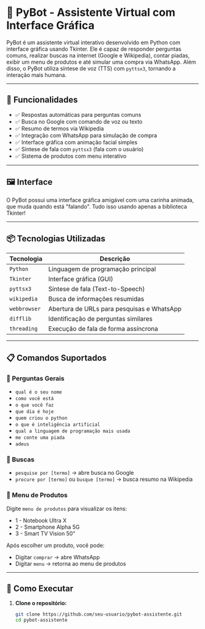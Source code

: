 # 🤖 PyBot - Assistente Virtual com Interface Gráfica

PyBot é um assistente virtual interativo desenvolvido em Python com interface gráfica usando Tkinter. Ele é capaz de responder perguntas comuns, realizar buscas na internet (Google e Wikipedia), contar piadas, exibir um menu de produtos e até simular uma compra via WhatsApp. Além disso, o PyBot utiliza síntese de voz (TTS) com `pyttsx3`, tornando a interação mais humana.

---

## 🧠 Funcionalidades

- ✅ Respostas automáticas para perguntas comuns
- ✅ Busca no Google com comando de voz ou texto
- ✅ Resumo de termos via Wikipedia
- ✅ Integração com WhatsApp para simulação de compra
- ✅ Interface gráfica com animação facial simples
- ✅ Síntese de fala com `pyttsx3` (fala com o usuário)
- ✅ Sistema de produtos com menu interativo

---

## 🖼️ Interface

O PyBot possui uma interface gráfica amigável com uma carinha animada, que muda quando está "falando". Tudo isso usando apenas a biblioteca Tkinter!

---

## 📦 Tecnologias Utilizadas

| Tecnologia     | Descrição                                      |
|----------------|-----------------------------------------------|
| `Python`       | Linguagem de programação principal             |
| `Tkinter`      | Interface gráfica (GUI)                        |
| `pyttsx3`      | Síntese de fala (Text-to-Speech)               |
| `wikipedia`    | Busca de informações resumidas                 |
| `webbrowser`   | Abertura de URLs para pesquisas e WhatsApp     |
| `difflib`      | Identificação de perguntas similares           |
| `threading`    | Execução de fala de forma assíncrona           |

---

## 📋 Comandos Suportados

### 🤔 Perguntas Gerais
- `qual é o seu nome`
- `como você está`
- `o que você faz`
- `que dia é hoje`
- `quem criou o python`
- `o que é inteligência artificial`
- `qual a linguagem de programação mais usada`
- `me conte uma piada`
- `adeus`

### 🔎 Buscas
- `pesquise por [termo]` → abre busca no Google
- `procure por [termo]` ou `busque [termo]` → busca resumo na Wikipedia

### 🛒 Menu de Produtos
Digite `menu de produtos` para visualizar os itens:
- 1 - Notebook Ultra X
- 2 - Smartphone Alpha 5G
- 3 - Smart TV Vision 50"

Após escolher um produto, você pode:
- Digitar `comprar` → abre WhatsApp
- Digitar `menu` → retorna ao menu de produtos

---

## 🚀 Como Executar

1. **Clone o repositório:**
   ```bash
   git clone https://github.com/seu-usuario/pybot-assistente.git
   cd pybot-assistente
